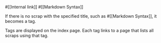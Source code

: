 #[[Internal link]] #[[Markdown Syntax]]

If there is no scrap with the specified title, such as #[[Markdown Syntax]], it becomes a tag.

Tags are displayed on the index page. Each tag links to a page that lists all scraps using that tag.
